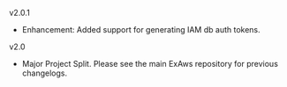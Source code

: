 v2.0.1

- Enhancement: Added support for generating IAM db auth tokens.

v2.0

- Major Project Split. Please see the main ExAws repository for previous changelogs.
